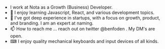 - I work at Nota as a Growth (Business) Developer.
- 🌱 I enjoy learning Javascript, React, and various development topics.
- 💞️ I've got deep experience in startups, with a focus on growth, product, and branding. I am an expert at naming.
- 📫 How to reach me ... reach out on twitter @benfoden . My DM's are open.
- ⌨ I enjoy quality mechanical keyboards and input devices of all kinds.
